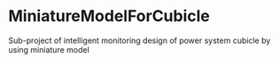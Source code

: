 # MiniatureModelForCubicle
Sub-project of intelligent monitoring design of power system cubicle by using miniature model
